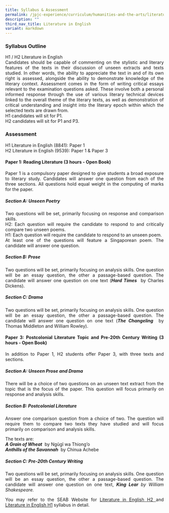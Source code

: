 ```yaml
---
title: Syllabus & Assessment
permalink: /jpjc-experience/curriculum/humanities-and-the-arts/literature/syllabus-and-assessment/
description: ""
third_nav_title: Literature in English
variant: markdown
---
```

<h3><strong>Syllabus Outline</strong></h3>
<div align="justify">
<p>
H1 / H2 Literature in English<br>
Candidates should be capable of commenting on the stylistic and literary features of the texts in their discussion of unseen extracts and texts studied. In other words, the ability to appreciate the text in and of its own right is assessed, alongside the ability to demonstrate knowledge of the literary context. Assessment comes in the form of writing critical essays relevant to the examination questions asked. These involve both a personal informed response through the use of various literary technical devices linked to the overall theme of the literary texts, as well as demonstration of critical understanding and insight into the literary epoch within which the selected texts are drawn from.<br>
H1 candidates will sit for P1.<br>
H2 candidates will sit for P1 and P3.</p>

<h3><strong>Assessment</strong></h3>
<p>
H1 Literature in English (8841): Paper 1<br>
H2 Literature in English (9539): Paper 1 &amp; Paper 3<br></p>
<h4><strong>Paper 1: Reading Literature (3 hours - Open Book)</strong></h4>
<p>
Paper 1 is a compulsory paper designed to give students a broad exposure to literary study. Candidates will answer one question from each of the three sections. All questions hold equal weight in the computing of marks for the paper.</p>

<h5><strong>Section A: Unseen Poetry</strong></h5>
<p>
Two questions will be set, primarily focusing on response and comparison skills.<br>
H2: Each question will require the candidate to respond to and critically compare two unseen poems.<br>
H1: Each question will require the candidate to respond to an unseen poem.<br>
At least one of the questions will feature a Singaporean poem. The candidate will answer one question.</p>

<h5><strong>Section B: Prose</strong></h5>
<p>
Two questions will be set, primarily focusing on analysis skills. One question will be an essay question, the other a passage-based question. The candidate will answer one question on one text (<i><strong>Hard Times</strong></i>&nbsp; by Charles Dickens).</p>

<h5><strong>Section C: Drama</strong></h5>
<p>Two questions will be set, primarily focusing on analysis skills. One question will be an essay question, the other a passage-based question. The candidate will answer one question on one text (<i><strong>The Changeling</strong></i>&nbsp; by Thomas Middleton and William Rowley).</p>

<h4><strong>Paper 3: Postcolonial Literature Topic and Pre-20th Century Writing (3 hours - Open Book)</strong></h4>
<p>In addition to Paper 1, H2 students offer Paper 3, with three texts and sections.

</p><h5><strong>Section A: Unseen Prose and Drama</strong></h5>
<p>There will be a choice of two questions on an unseen text extract from the topic that is the focus of the paper. This question will focus primarily on response and analysis skills.</p>

<h5><strong>Section B: Postcolonial Literature</strong></h5>
<p>Answer one comparison question from a choice of two. The question will require them to compare two texts they have studied and will focus primarily on comparison and analysis skills.</p>
	
<p>The texts are:<br>
<i><strong>A Grain of Wheat</strong></i>&nbsp; by Ngũgĩ wa Thiong’o<br>
<i><strong>Anthills of the Savannah</strong></i>&nbsp; by Chinua Achebe	</p>

<h5><strong>Section C: Pre-20th Century Writing</strong></h5>
<p>Two questions will be set, primarily focusing on analysis skills. One question will be an essay question, the other a passage-based question. The candidate will answer one question on one text, <i><strong>King Lear<i></i></strong><i> by William Shakespeare.</i></i></p>

	
<p>You may refer to the SEAB Website for <a href="https://www.seab.gov.sg/files/A%20Level%20Syllabus%20Sch%20Cddts/2025/9539_y25_sy.pdf">Literature in English H2 </a>and <a href="https://www.seab.gov.sg/files/A%20Level%20Syllabus%20Sch%20Cddts/2025/8841_y25_sy.pdf">Literature in English H1</a> syllabus in detail. 




</p></div>